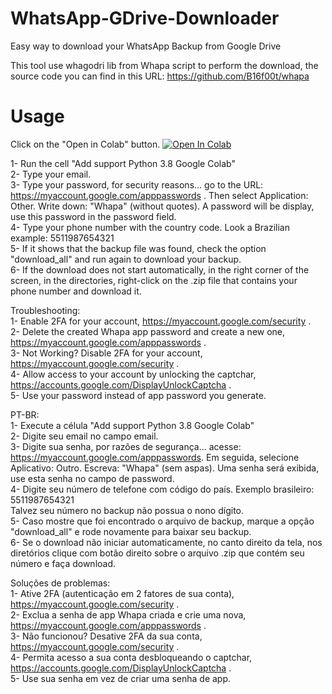 # WhatsApp-GDrive-Downloader
Easy way to download your WhatsApp Backup from Google Drive

This tool use whagodri lib from Whapa script to perform the download, the source code you can find in this URL: https://github.com/B16f00t/whapa

# Usage
Click on the "Open in Colab" button.
<a href="https://colab.research.google.com/github/limontec/WhatsApp-GDrive-Downloader/blob/master/WGDD.ipynb" target="_parent\"><img src="https://colab.research.google.com/assets/colab-badge.svg" alt="Open In Colab"/></a>

1- Run the cell "Add support Python 3.8 Google Colab"<br />
2- Type your email.<br />
3- Type your password, for security reasons... go to the URL: https://myaccount.google.com/apppasswords . Then select Application: Other. Write down: "Whapa" (without quotes). A password will be display, use this password in the password field.<br />
4- Type your phone number with the country code. Look a Brazilian example: 5511987654321  
5- If it shows that the backup file was found, check the option "download_all" and run again to download your backup.  
6- If the download does not start automatically, in the right corner of the screen, in the directories, right-click on the .zip file that contains your phone number and download it.

Troubleshooting: <br />
1- Enable 2FA for your account, https://myaccount.google.com/security .<br />
2- Delete the created Whapa app password and create a new one, https://myaccount.google.com/apppasswords .<br />
3- Not Working? Disable 2FA for your account, https://myaccount.google.com/security .<br />
4- Allow access to your account by unlocking the captchar, https://accounts.google.com/DisplayUnlockCaptcha .<br />
5- Use your password instead of app password you generate.

PT-BR:<br />
1- Execute a célula "Add support Python 3.8 Google Colab"<br />
2- Digite seu email no campo email.<br />
3- Digite sua senha, por razões de segurança... acesse: https://myaccount.google.com/apppasswords. Em seguida, selecione Aplicativo: Outro. Escreva: "Whapa" (sem aspas). Uma senha será exibida, use esta senha no campo de password.<br />
4- Digite seu número de telefone com código do país. Exemplo brasileiro: 5511987654321<br />
Talvez seu número no backup não possua o nono dígito.  
5- Caso mostre que foi encontrado o arquivo de backup, marque a opção "download_all" e rode novamente para baixar seu backup.  
6- Se o download não iniciar automaticamente, no canto direito da tela, nos diretórios clique com botão direito sobre o arquivo .zip que contém seu número e faça download.

Soluções de problemas:<br />
1- Ative 2FA (autenticação em 2 fatores de sua conta), https://myaccount.google.com/security .<br />
2- Exclua a senha de app Whapa criada e crie uma nova, https://myaccount.google.com/apppasswords .<br />
3- Não funcionou? Desative 2FA da sua conta, https://myaccount.google.com/security .<br />
4- Permita acesso a sua conta desbloqueando o captchar, https://accounts.google.com/DisplayUnlockCaptcha .<br />
5- Use sua senha em vez de criar uma senha de app.
